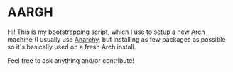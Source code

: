 # AARGH

Hi! This is my bootstrapping script, which I use to setup a new Arch machine (I usually use [Anarchy](https://anarchyinstaller.org "anarchy"), but installing as few packages as possible so it's basically used on a fresh Arch install.

Feel free to ask anything and/or contribute!
